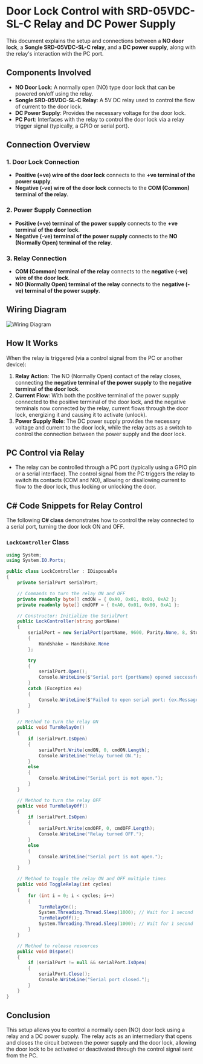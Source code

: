 ﻿# Door Lock Control with SRD-05VDC-SL-C Relay and DC Power Supply

This document explains the setup and connections between a **NO door lock**, a **Songle SRD-05VDC-SL-C relay**, and a **DC power supply**, along with the relay's interaction with the PC port.

## Components Involved
- **NO Door Lock**: A normally open (NO) type door lock that can be powered on/off using the relay.
- **Songle SRD-05VDC-SL-C Relay**: A 5V DC relay used to control the flow of current to the door lock.
- **DC Power Supply**: Provides the necessary voltage for the door lock.
- **PC Port**: Interfaces with the relay to control the door lock via a relay trigger signal (typically, a GPIO or serial port).

## Connection Overview

### 1. **Door Lock Connection**
- **Positive (+ve) wire of the door lock** connects to the **+ve terminal of the power supply**.
- **Negative (-ve) wire of the door lock** connects to the **COM (Common) terminal of the relay**.

### 2. **Power Supply Connection**
- **Positive (+ve) terminal of the power supply** connects to the **+ve terminal of the door lock**.
- **Negative (-ve) terminal of the power supply** connects to the **NO (Normally Open) terminal of the relay**.

### 3. **Relay Connection**
- **COM (Common) terminal of the relay** connects to the **negative (-ve) wire of the door lock**.
- **NO (Normally Open) terminal of the relay** connects to the **negative (-ve) terminal of the power supply**.

## Wiring Diagram
![Wiring Diagram](wiring-diagram.png)

## How It Works
When the relay is triggered (via a control signal from the PC or another device):
1. **Relay Action**: The NO (Normally Open) contact of the relay closes, connecting the **negative terminal of the power supply** to the **negative terminal of the door lock**.
2. **Current Flow**: With both the positive terminal of the power supply connected to the positive terminal of the door lock, and the negative terminals now connected by the relay, current flows through the door lock, energizing it and causing it to activate (unlock).
3. **Power Supply Role**: The DC power supply provides the necessary voltage and current to the door lock, while the relay acts as a switch to control the connection between the power supply and the door lock.

## PC Control via Relay
- The relay can be controlled through a PC port (typically using a GPIO pin or a serial interface). The control signal from the PC triggers the relay to switch its contacts (COM and NO), allowing or disallowing current to flow to the door lock, thus locking or unlocking the door.

## C# Code Snippets for Relay Control

The following **C# class** demonstrates how to control the relay connected to a serial port, turning the door lock ON and OFF.

### `LockController` Class

```csharp
using System;
using System.IO.Ports;

public class LockController : IDisposable
{
    private SerialPort serialPort;

    // Commands to turn the relay ON and OFF
    private readonly byte[] cmdON = { 0xA0, 0x01, 0x01, 0xA2 };
    private readonly byte[] cmdOFF = { 0xA0, 0x01, 0x00, 0xA1 };

    // Constructor: Initialize the SerialPort
    public LockController(string portName)
    {
        serialPort = new SerialPort(portName, 9600, Parity.None, 8, StopBits.One)
        {
            Handshake = Handshake.None
        };

        try
        {
            serialPort.Open();
            Console.WriteLine($"Serial port {portName} opened successfully.");
        }
        catch (Exception ex)
        {
            Console.WriteLine($"Failed to open serial port: {ex.Message}");
        }
    }

    // Method to turn the relay ON
    public void TurnRelayOn()
    {
        if (serialPort.IsOpen)
        {
            serialPort.Write(cmdON, 0, cmdON.Length);
            Console.WriteLine("Relay turned ON.");
        }
        else
        {
            Console.WriteLine("Serial port is not open.");
        }
    }

    // Method to turn the relay OFF
    public void TurnRelayOff()
    {
        if (serialPort.IsOpen)
        {
            serialPort.Write(cmdOFF, 0, cmdOFF.Length);
            Console.WriteLine("Relay turned OFF.");
        }
        else
        {
            Console.WriteLine("Serial port is not open.");
        }
    }

    // Method to toggle the relay ON and OFF multiple times
    public void ToggleRelay(int cycles)
    {
        for (int i = 0; i < cycles; i++)
        {
            TurnRelayOn();
            System.Threading.Thread.Sleep(1000); // Wait for 1 second
            TurnRelayOff();
            System.Threading.Thread.Sleep(1000); // Wait for 1 second
        }
    }

    // Method to release resources
    public void Dispose()
    {
        if (serialPort != null && serialPort.IsOpen)
        {
            serialPort.Close();
            Console.WriteLine("Serial port closed.");
        }
    }
}
```

## Conclusion
This setup allows you to control a normally open (NO) door lock using a relay and a DC power supply. The relay acts as an intermediary that opens and closes the circuit between the power supply and the door lock, allowing the door lock to be activated or deactivated through the control signal sent from the PC.
